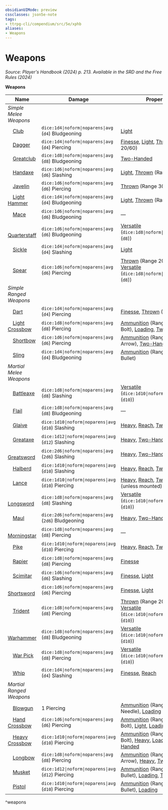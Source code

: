 ```yaml
---
obsidianUIMode: preview
cssclasses: json5e-note
tags:
- ttrpg-cli/compendium/src/5e/xphb
aliases:
- Weapons
---
```

# Weapons
*Source: Player's Handbook (2024) p. 213. Available in the <span title='Systems Reference Document (5.2)'>SRD</span> and the Free Rules (2024)* 

**Weapons**

| Name | Damage | Properties | Mastery | Weight | Cost |
|------|--------|------------|---------|--------|------|
| *Simple Melee Weapons* |
| &emsp;[Club](Інструменти%20ДМ/CLI/items/club-xphb.md) | `dice:1d4\|noform\|noparens\|avg` (`d4`) Bludgeoning | [Light](Інструменти%20ДМ/CLI/rules/item-properties.md#Light) | [Slow](Інструменти%20ДМ/CLI/rules/item-mastery.md#Slow) | 2 lb. | 1 SP |
| &emsp;[Dagger](Інструменти%20ДМ/CLI/items/dagger-xphb.md) | `dice:1d4\|noform\|noparens\|avg` (`d4`) Piercing | [Finesse](Інструменти%20ДМ/CLI/rules/item-properties.md#Finesse), [Light](Інструменти%20ДМ/CLI/rules/item-properties.md#Light), [Thrown](Інструменти%20ДМ/CLI/rules/item-properties.md#Thrown) (Range 20/60) | [Nick](Інструменти%20ДМ/CLI/rules/item-mastery.md#Nick) | 1 lb. | 2 GP |
| &emsp;[Greatclub](Інструменти%20ДМ/CLI/items/greatclub-xphb.md) | `dice:1d8\|noform\|noparens\|avg` (`d8`) Bludgeoning | [Two-Handed](Інструменти%20ДМ/CLI/rules/item-properties.md#Two-Handed) | [Push](Інструменти%20ДМ/CLI/rules/item-mastery.md#Push) | 10 lb. | 2 SP |
| &emsp;[Handaxe](Інструменти%20ДМ/CLI/items/handaxe-xphb.md) | `dice:1d6\|noform\|noparens\|avg` (`d6`) Slashing | [Light](Інструменти%20ДМ/CLI/rules/item-properties.md#Light), [Thrown](Інструменти%20ДМ/CLI/rules/item-properties.md#Thrown) (Range 20/60) | [Vex](Інструменти%20ДМ/CLI/rules/item-mastery.md#Vex) | 2 lb. | 5 GP |
| &emsp;[Javelin](Інструменти%20ДМ/CLI/items/javelin-xphb.md) | `dice:1d6\|noform\|noparens\|avg` (`d6`) Piercing | [Thrown](Інструменти%20ДМ/CLI/rules/item-properties.md#Thrown) (Range 30/120) | [Slow](Інструменти%20ДМ/CLI/rules/item-mastery.md#Slow) | 2 lb. | 5 SP |
| &emsp;[Light Hammer](Інструменти%20ДМ/CLI/items/light-hammer-xphb.md) | `dice:1d4\|noform\|noparens\|avg` (`d4`) Bludgeoning | [Light](Інструменти%20ДМ/CLI/rules/item-properties.md#Light), [Thrown](Інструменти%20ДМ/CLI/rules/item-properties.md#Thrown) (Range 20/60) | [Nick](Інструменти%20ДМ/CLI/rules/item-mastery.md#Nick) | 2 lb. | 2 GP |
| &emsp;[Mace](Інструменти%20ДМ/CLI/items/mace-xphb.md) | `dice:1d6\|noform\|noparens\|avg` (`d6`) Bludgeoning | — | [Sap](Інструменти%20ДМ/CLI/rules/item-mastery.md#Sap) | 4 lb. | 5 GP |
| &emsp;[Quarterstaff](Інструменти%20ДМ/CLI/items/quarterstaff-xphb.md) | `dice:1d6\|noform\|noparens\|avg` (`d6`) Bludgeoning | [Versatile](Інструменти%20ДМ/CLI/rules/item-properties.md#Versatile) (`dice:1d8\|noform\|noparens\|avg` (`d8`)) | [Topple](Інструменти%20ДМ/CLI/rules/item-mastery.md#Topple) | 4 lb. | 2 SP |
| &emsp;[Sickle](Інструменти%20ДМ/CLI/items/sickle-xphb.md) | `dice:1d4\|noform\|noparens\|avg` (`d4`) Slashing | [Light](Інструменти%20ДМ/CLI/rules/item-properties.md#Light) | [Nick](Інструменти%20ДМ/CLI/rules/item-mastery.md#Nick) | 2 lb. | 1 GP |
| &emsp;[Spear](Інструменти%20ДМ/CLI/items/spear-xphb.md) | `dice:1d6\|noform\|noparens\|avg` (`d6`) Piercing | [Thrown](Інструменти%20ДМ/CLI/rules/item-properties.md#Thrown) (Range 20/60), [Versatile](Інструменти%20ДМ/CLI/rules/item-properties.md#Versatile) (`dice:1d8\|noform\|noparens\|avg` (`d8`)) | [Sap](Інструменти%20ДМ/CLI/rules/item-mastery.md#Sap) | 3 lb. | 1 GP |
| *Simple Ranged Weapons* |
| &emsp;[Dart](Інструменти%20ДМ/CLI/items/dart-xphb.md) | `dice:1d4\|noform\|noparens\|avg` (`d4`) Piercing | [Finesse](Інструменти%20ДМ/CLI/rules/item-properties.md#Finesse), [Thrown](Інструменти%20ДМ/CLI/rules/item-properties.md#Thrown) (Range 20/60) | [Vex](Інструменти%20ДМ/CLI/rules/item-mastery.md#Vex) | 1/4 lb. | 5 CP |
| &emsp;[Light Crossbow](Інструменти%20ДМ/CLI/items/light-crossbow-xphb.md) | `dice:1d8\|noform\|noparens\|avg` (`d8`) Piercing | [Ammunition](Інструменти%20ДМ/CLI/rules/item-properties.md#Ammunition) (Range 80/320; Bolt), [Loading](Інструменти%20ДМ/CLI/rules/item-properties.md#Loading), [Two-Handed](Інструменти%20ДМ/CLI/rules/item-properties.md#Two-Handed) | [Slow](Інструменти%20ДМ/CLI/rules/item-mastery.md#Slow) | 5 lb. | 25 GP |
| &emsp;[Shortbow](Інструменти%20ДМ/CLI/items/shortbow-xphb.md) | `dice:1d6\|noform\|noparens\|avg` (`d6`) Piercing | [Ammunition](Інструменти%20ДМ/CLI/rules/item-properties.md#Ammunition) (Range 80/320; Arrow), [Two-Handed](Інструменти%20ДМ/CLI/rules/item-properties.md#Two-Handed) | [Vex](Інструменти%20ДМ/CLI/rules/item-mastery.md#Vex) | 2 lb. | 25 GP |
| &emsp;[Sling](Інструменти%20ДМ/CLI/items/sling-xphb.md) | `dice:1d4\|noform\|noparens\|avg` (`d4`) Bludgeoning | [Ammunition](Інструменти%20ДМ/CLI/rules/item-properties.md#Ammunition) (Range 30/120; Bullet) | [Slow](Інструменти%20ДМ/CLI/rules/item-mastery.md#Slow) | — | 1 SP |
| *Martial Melee Weapons* |
| &emsp;[Battleaxe](Інструменти%20ДМ/CLI/items/battleaxe-xphb.md) | `dice:1d8\|noform\|noparens\|avg` (`d8`) Slashing | [Versatile](Інструменти%20ДМ/CLI/rules/item-properties.md#Versatile) (`dice:1d10\|noform\|noparens\|avg` (`d10`)) | [Topple](Інструменти%20ДМ/CLI/rules/item-mastery.md#Topple) | 4 lb. | 10 GP |
| &emsp;[Flail](Інструменти%20ДМ/CLI/items/flail-xphb.md) | `dice:1d8\|noform\|noparens\|avg` (`d8`) Bludgeoning | — | [Sap](Інструменти%20ДМ/CLI/rules/item-mastery.md#Sap) | 2 lb. | 10 GP |
| &emsp;[Glaive](Інструменти%20ДМ/CLI/items/glaive-xphb.md) | `dice:1d10\|noform\|noparens\|avg` (`d10`) Slashing | [Heavy](Інструменти%20ДМ/CLI/rules/item-properties.md#Heavy), [Reach](Інструменти%20ДМ/CLI/rules/item-properties.md#Reach), [Two-Handed](Інструменти%20ДМ/CLI/rules/item-properties.md#Two-Handed) | [Graze](Інструменти%20ДМ/CLI/rules/item-mastery.md#Graze) | 6 lb. | 20 GP |
| &emsp;[Greataxe](Інструменти%20ДМ/CLI/items/greataxe-xphb.md) | `dice:1d12\|noform\|noparens\|avg` (`d12`) Slashing | [Heavy](Інструменти%20ДМ/CLI/rules/item-properties.md#Heavy), [Two-Handed](Інструменти%20ДМ/CLI/rules/item-properties.md#Two-Handed) | [Cleave](Інструменти%20ДМ/CLI/rules/item-mastery.md#Cleave) | 7 lb. | 30 GP |
| &emsp;[Greatsword](Інструменти%20ДМ/CLI/items/greatsword-xphb.md) | `dice:2d6\|noform\|noparens\|avg` (`2d6`) Slashing | [Heavy](Інструменти%20ДМ/CLI/rules/item-properties.md#Heavy), [Two-Handed](Інструменти%20ДМ/CLI/rules/item-properties.md#Two-Handed) | [Graze](Інструменти%20ДМ/CLI/rules/item-mastery.md#Graze) | 6 lb. | 50 GP |
| &emsp;[Halberd](Інструменти%20ДМ/CLI/items/halberd-xphb.md) | `dice:1d10\|noform\|noparens\|avg` (`d10`) Slashing | [Heavy](Інструменти%20ДМ/CLI/rules/item-properties.md#Heavy), [Reach](Інструменти%20ДМ/CLI/rules/item-properties.md#Reach), [Two-Handed](Інструменти%20ДМ/CLI/rules/item-properties.md#Two-Handed) | [Cleave](Інструменти%20ДМ/CLI/rules/item-mastery.md#Cleave) | 6 lb. | 20 GP |
| &emsp;[Lance](Інструменти%20ДМ/CLI/items/lance-xphb.md) | `dice:1d10\|noform\|noparens\|avg` (`d10`) Piercing | [Heavy](Інструменти%20ДМ/CLI/rules/item-properties.md#Heavy), [Reach](Інструменти%20ДМ/CLI/rules/item-properties.md#Reach), [Two-Handed](Інструменти%20ДМ/CLI/rules/item-properties.md#Two-Handed) (unless mounted) | [Topple](Інструменти%20ДМ/CLI/rules/item-mastery.md#Topple) | 6 lb. | 10 GP |
| &emsp;[Longsword](Інструменти%20ДМ/CLI/items/longsword-xphb.md) | `dice:1d8\|noform\|noparens\|avg` (`d8`) Slashing | [Versatile](Інструменти%20ДМ/CLI/rules/item-properties.md#Versatile) (`dice:1d10\|noform\|noparens\|avg` (`d10`)) | [Sap](Інструменти%20ДМ/CLI/rules/item-mastery.md#Sap) | 3 lb. | 15 GP |
| &emsp;[Maul](Інструменти%20ДМ/CLI/items/maul-xphb.md) | `dice:2d6\|noform\|noparens\|avg` (`2d6`) Bludgeoning | [Heavy](Інструменти%20ДМ/CLI/rules/item-properties.md#Heavy), [Two-Handed](Інструменти%20ДМ/CLI/rules/item-properties.md#Two-Handed) | [Topple](Інструменти%20ДМ/CLI/rules/item-mastery.md#Topple) | 10 lb. | 10 GP |
| &emsp;[Morningstar](Інструменти%20ДМ/CLI/items/morningstar-xphb.md) | `dice:1d8\|noform\|noparens\|avg` (`d8`) Piercing | — | [Sap](Інструменти%20ДМ/CLI/rules/item-mastery.md#Sap) | 4 lb. | 15 GP |
| &emsp;[Pike](Інструменти%20ДМ/CLI/items/pike-xphb.md) | `dice:1d10\|noform\|noparens\|avg` (`d10`) Piercing | [Heavy](Інструменти%20ДМ/CLI/rules/item-properties.md#Heavy), [Reach](Інструменти%20ДМ/CLI/rules/item-properties.md#Reach), [Two-Handed](Інструменти%20ДМ/CLI/rules/item-properties.md#Two-Handed) | [Push](Інструменти%20ДМ/CLI/rules/item-mastery.md#Push) | 18 lb. | 5 GP |
| &emsp;[Rapier](Інструменти%20ДМ/CLI/items/rapier-xphb.md) | `dice:1d8\|noform\|noparens\|avg` (`d8`) Piercing | [Finesse](Інструменти%20ДМ/CLI/rules/item-properties.md#Finesse) | [Vex](Інструменти%20ДМ/CLI/rules/item-mastery.md#Vex) | 2 lb. | 25 GP |
| &emsp;[Scimitar](Інструменти%20ДМ/CLI/items/scimitar-xphb.md) | `dice:1d6\|noform\|noparens\|avg` (`d6`) Slashing | [Finesse](Інструменти%20ДМ/CLI/rules/item-properties.md#Finesse), [Light](Інструменти%20ДМ/CLI/rules/item-properties.md#Light) | [Nick](Інструменти%20ДМ/CLI/rules/item-mastery.md#Nick) | 3 lb. | 25 GP |
| &emsp;[Shortsword](Інструменти%20ДМ/CLI/items/shortsword-xphb.md) | `dice:1d6\|noform\|noparens\|avg` (`d6`) Piercing | [Finesse](Інструменти%20ДМ/CLI/rules/item-properties.md#Finesse), [Light](Інструменти%20ДМ/CLI/rules/item-properties.md#Light) | [Vex](Інструменти%20ДМ/CLI/rules/item-mastery.md#Vex) | 2 lb. | 10 GP |
| &emsp;[Trident](Інструменти%20ДМ/CLI/items/trident-xphb.md) | `dice:1d8\|noform\|noparens\|avg` (`d8`) Piercing | [Thrown](Інструменти%20ДМ/CLI/rules/item-properties.md#Thrown) (Range 20/60), [Versatile](Інструменти%20ДМ/CLI/rules/item-properties.md#Versatile) (`dice:1d10\|noform\|noparens\|avg` (`d10`)) | [Topple](Інструменти%20ДМ/CLI/rules/item-mastery.md#Topple) | 4 lb. | 5 GP |
| &emsp;[Warhammer](Інструменти%20ДМ/CLI/items/warhammer-xphb.md) | `dice:1d8\|noform\|noparens\|avg` (`d8`) Bludgeoning | [Versatile](Інструменти%20ДМ/CLI/rules/item-properties.md#Versatile) (`dice:1d10\|noform\|noparens\|avg` (`d10`)) | [Push](Інструменти%20ДМ/CLI/rules/item-mastery.md#Push) | 5 lb. | 15 GP |
| &emsp;[War Pick](Інструменти%20ДМ/CLI/items/war-pick-xphb.md) | `dice:1d8\|noform\|noparens\|avg` (`d8`) Piercing | [Versatile](Інструменти%20ДМ/CLI/rules/item-properties.md#Versatile) (`dice:1d10\|noform\|noparens\|avg` (`d10`)) | [Sap](Інструменти%20ДМ/CLI/rules/item-mastery.md#Sap) | 2 lb. | 5 GP |
| &emsp;[Whip](Інструменти%20ДМ/CLI/items/whip-xphb.md) | `dice:1d4\|noform\|noparens\|avg` (`d4`) Slashing | [Finesse](Інструменти%20ДМ/CLI/rules/item-properties.md#Finesse), [Reach](Інструменти%20ДМ/CLI/rules/item-properties.md#Reach) | [Slow](Інструменти%20ДМ/CLI/rules/item-mastery.md#Slow) | 3 lb. | 2 GP |
| *Martial Ranged Weapons* |
| &emsp;[Blowgun](Інструменти%20ДМ/CLI/items/blowgun-xphb.md) | 1 Piercing | [Ammunition](Інструменти%20ДМ/CLI/rules/item-properties.md#Ammunition) (Range 25/100; Needle), [Loading](Інструменти%20ДМ/CLI/rules/item-properties.md#Loading) | [Vex](Інструменти%20ДМ/CLI/rules/item-mastery.md#Vex) | 1 lb. | 10 GP |
| &emsp;[Hand Crossbow](Інструменти%20ДМ/CLI/items/hand-crossbow-xphb.md) | `dice:1d6\|noform\|noparens\|avg` (`d6`) Piercing | [Ammunition](Інструменти%20ДМ/CLI/rules/item-properties.md#Ammunition) (Range 30/120; Bolt), [Light](Інструменти%20ДМ/CLI/rules/item-properties.md#Light), [Loading](Інструменти%20ДМ/CLI/rules/item-properties.md#Loading) | [Vex](Інструменти%20ДМ/CLI/rules/item-mastery.md#Vex) | 3 lb. | 75 GP |
| &emsp;[Heavy Crossbow](Інструменти%20ДМ/CLI/items/heavy-crossbow-xphb.md) | `dice:1d10\|noform\|noparens\|avg` (`d10`) Piercing | [Ammunition](Інструменти%20ДМ/CLI/rules/item-properties.md#Ammunition) (Range 100/400; Bolt), [Heavy](Інструменти%20ДМ/CLI/rules/item-properties.md#Heavy), [Loading](Інструменти%20ДМ/CLI/rules/item-properties.md#Loading), [Two-Handed](Інструменти%20ДМ/CLI/rules/item-properties.md#Two-Handed) | [Push](Інструменти%20ДМ/CLI/rules/item-mastery.md#Push) | 18 lb. | 50 GP |
| &emsp;[Longbow](Інструменти%20ДМ/CLI/items/longbow-xphb.md) | `dice:1d8\|noform\|noparens\|avg` (`d8`) Piercing | [Ammunition](Інструменти%20ДМ/CLI/rules/item-properties.md#Ammunition) (Range 150/600; Arrow), [Heavy](Інструменти%20ДМ/CLI/rules/item-properties.md#Heavy), [Two-Handed](Інструменти%20ДМ/CLI/rules/item-properties.md#Two-Handed) | [Slow](Інструменти%20ДМ/CLI/rules/item-mastery.md#Slow) | 2 lb. | 50 GP |
| &emsp;[Musket](Інструменти%20ДМ/CLI/items/musket-xphb.md) | `dice:1d12\|noform\|noparens\|avg` (`d12`) Piercing | [Ammunition](Інструменти%20ДМ/CLI/rules/item-properties.md#Ammunition) (Range 40/120; Bullet), [Loading](Інструменти%20ДМ/CLI/rules/item-properties.md#Loading), [Two-Handed](Інструменти%20ДМ/CLI/rules/item-properties.md#Two-Handed) | [Slow](Інструменти%20ДМ/CLI/rules/item-mastery.md#Slow) | 10 lb. | 500 GP |
| &emsp;[Pistol](Інструменти%20ДМ/CLI/items/pistol-xphb.md) | `dice:1d10\|noform\|noparens\|avg` (`d10`) Piercing | [Ammunition](Інструменти%20ДМ/CLI/rules/item-properties.md#Ammunition) (Range 30/90; Bullet), [Loading](Інструменти%20ДМ/CLI/rules/item-properties.md#Loading) | [Vex](Інструменти%20ДМ/CLI/rules/item-mastery.md#Vex) | 3 lb. | 250 GP |
^weapons